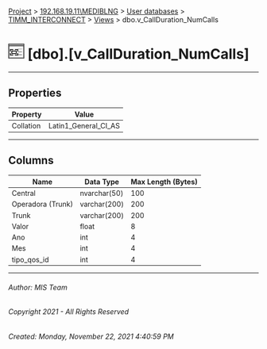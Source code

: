 #### 

[Project](../../../../index.md) > [192.168.19.11\\MEDIBLNG](../../../index.md) > [User databases](../../index.md) > [TIMM_INTERCONNECT](../index.md) > [Views](Views.md) > dbo.v_CallDuration_NumCalls

# ![Views](../../../../Images/View32.png) [dbo].[v_CallDuration_NumCalls]

---

## <a name="#properties"></a>Properties

| Property | Value |
|---|---|
| Collation | Latin1_General_CI_AS |


---

## <a name="#columns"></a>Columns

| Name | Data Type | Max Length (Bytes) |
|---|---|---|
| Central | nvarchar(50) | 100 |
| Operadora (Trunk) | varchar(200) | 200 |
| Trunk | varchar(200) | 200 |
| Valor | float | 8 |
| Ano | int | 4 |
| Mes | int | 4 |
| tipo_qos_id | int | 4 |


---

###### Author:  MIS Team

###### Copyright 2021 - All Rights Reserved

###### Created: Monday, November 22, 2021 4:40:59 PM

